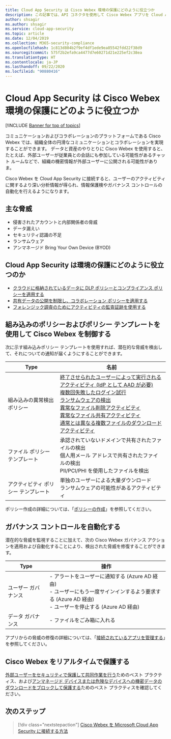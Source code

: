 ```yaml
---
title: Cloud App Security は Cisco Webex 環境の保護にどのように役立つか
description: この記事では、API コネクタを使用して Cisco Webex アプリを Cloud App Security に接続することで使用状況を可視化して制御することの利点について説明します。
author: shsagir
ms.author: shsagir
ms.service: cloud-app-security
ms.topic: article
ms.date: 12/04/2019
ms.collection: M365-security-compliance
ms.openlocfilehash: 1c813d804b2f9ef4df1ede9ea85542fdd22f38d9
ms.sourcegitcommit: 575f2b2efa9ca4477d7e60271d21e225ef2c38ea
ms.translationtype: HT
ms.contentlocale: ja-JP
ms.lasthandoff: 09/22/2020
ms.locfileid: "90880416"
---
```

# <a name="how-cloud-app-security-helps-protect-your-cisco-webex-environment"></a>Cloud App Security は Cisco Webex 環境の保護にどのように役立つか

[!INCLUDE [Banner for top of topics](includes/banner.md)]

コミュニケーションおよびコラボレーションのプラットフォームである Cisco Webex では、組織全体の円滑なコミュニケーションとコラボレーションを実現することができます。 データと資産のやりとりに Cisco Webex を使用すると、たとえば、外部ユーザーが従業員との会話にも参加している可能性があるチャット ルームなどで、組織の機密情報が外部ユーザーに公開される可能性がありま。

Cisco Webex を Cloud App Security に接続すると、ユーザーのアクティビティに関するより深い分析情報が得られ、情報保護検やガバナンス コントロールの自動化を行えるようになります。

## <a name="main-threats"></a>主な脅威

- 侵害されたアカウントと内部関係者の脅威
- データ漏えい
- セキュリティ認識の不足
- ランサムウェア
- アンマネージド Bring Your Own Device (BYOD)

## <a name="how-cloud-app-security-helps-to-protect-your-environment"></a>Cloud App Security は環境の保護にどのように役立つのか

- [クラウドに格納されているデータに DLP ポリシーとコンプライアンス ポリシーを適用する](best-practices.md#enforce-dlp-and-compliance-policies-for-data-stored-in-the-cloud)
- [共有データの公開を制限し、コラボレーション ポリシーを適用する](best-practices.md#limit-exposure-of-shared-data-and-enforce-collaboration-policies)
- [フォレンジック調査のためにアクティビティの監査証跡を使用する](best-practices.md#use-the-audit-trail-of-activities-for-forensic-investigations)

## <a name="control-cisco-webex-with-built-in-policies-and-policy-templates"></a>組み込みのポリシーおよびポリシー テンプレートを使用して Cisco Webex を制御する

次に示す組み込みポリシー テンプレートを使用すれば、潜在的な脅威を検出して、それについての通知が届くようにすることができます。

| Type | 名前 |
| ---- | ---- |
| 組み込みの異常検出ポリシー | [終了させられたユーザーによって実行されるアクティビティ (IdP として AAD が必要)](anomaly-detection-policy.md#activity-performed-by-terminated-user)<br />[複数回失敗したログイン試行](anomaly-detection-policy.md#multiple-failed-login-attempts)<br />[ランサムウェアの検出](anomaly-detection-policy.md#ransomware-activity)<br />[異常なファイル削除アクティビティ](anomaly-detection-policy.md#unusual-activities-by-user)<br />[異常なファイル共有アクティビティ](anomaly-detection-policy.md#unusual-activities-by-user)<br />[通常とは異なる複数ファイルのダウンロード アクティビティ](anomaly-detection-policy.md#unusual-activities-by-user) |
| ファイル ポリシー テンプレート | 承認されていないドメインで共有されたファイルの検出<br />個人用メール アドレスで共有されたファイルの検出<br />PII/PCI/PHI を使用したファイルを検出 |
| アクティビティ ポリシー テンプレート | 単独のユーザーによる大量ダウンロード<br />ランサムウェアの可能性があるアクティビティ |

ポリシー作成の詳細については、「[ポリシーの作成](control-cloud-apps-with-policies.md#create-a-policy)」を参照してください。

## <a name="automate-governance-controls"></a>ガバナンス コントロールを自動化する

潜在的な脅威を監視することに加えて、次の Cisco Webex ガバナンス アクションを適用および自動化することにより、検出された脅威を修復することができます。

| Type | 操作 |
| ---- | ---- |
| ユーザー ガバナンス | - アラートをユーザーに通知する (Azure AD 経由)<br />- ユーザーにもう一度サインインするよう要求する (Azure AD 経由)<br />- ユーザーを停止する (Azure AD 経由) |
| データ ガバナンス | - ファイルをごみ箱に入れる |

アプリからの脅威の修復の詳細については、「[接続されているアプリを管理する](governance-actions.md)」を参照してください。

## <a name="protect-cisco-webex-in-real-time"></a>Cisco Webex をリアルタイムで保護する

[外部ユーザーをセキュリティで保護して共同作業を行う](best-practices.md#secure-collaboration-with-external-users-by-enforcing-real-time-session-controls)ためのベスト プラクティス、および[アンマネージド デバイスまたは危険なデバイスへの機密データのダウンロードをブロックして保護する](best-practices.md#block-and-protect-download-of-sensitive-data-to-unmanaged-or-risky-devices)ためのベスト プラクティスを確認してください。

## <a name="next-steps"></a>次のステップ

> [!div class="nextstepaction"]
> [Cisco Webex を Microsoft Cloud App Security に接続する方法](connect-webex-to-microsoft-cloud-app-security.md)
